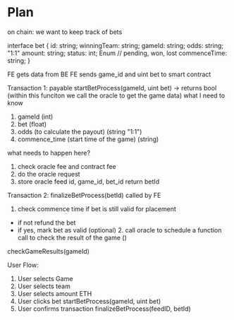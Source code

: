 # Plan

on chain:
we want to keep track of bets

interface bet {
id: string;
winningTeam: string;
gameId: string;
odds: string; "1:1"
amount: string;
status: int; Enum // pending, won, lost
commenceTime: string;
}

FE gets data from BE
FE sends game_id and uint bet to smart contract

Transaction 1: payable startBetProcess(gameId, uint bet) -> returns bool (within this funciton we call the oracle to get the game data)
what I need to know

1. gameId (int)
2. bet (float)
3. odds (to calculate the payout) (string "1:1")
4. commence_time (start time of the game) (string)

what needs to happen here?

1. check oracle fee and contract fee
2. do the oracle request
3. store oracle feed id, game_id, bet_id
   return betId

Transaction 2: finalizeBetProcess(betId) called by FE

1. check commence time if bet is still valid for placement

-   if not refund the bet
-   if yes, mark bet as valid
    (optional) 2. call oracle to schedule a function call to check the result of the game ()

checkGameResults(gameId)

User Flow:

1. User selects Game
2. User selects team
3. User selects amount ETH
4. User clicks bet startBetProcess(gameId, uint bet)
5. User confirms transaction finalizeBetProcess(feedID, betId)

